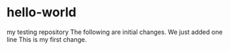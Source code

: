 # hello-world
my testing repository
The following are initial changes. We just added one line
This is my first change.
